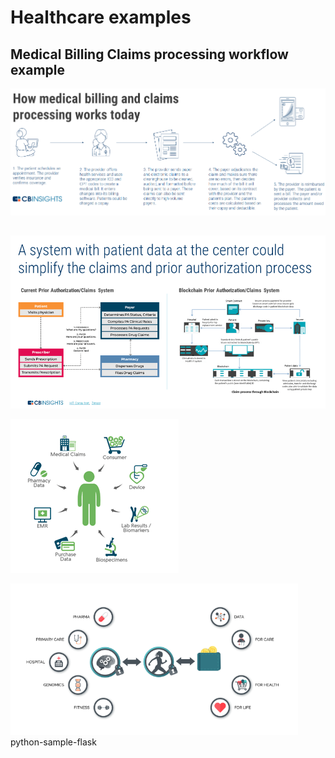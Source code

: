 # Healthcare examples

## Medical Billing Claims processing workflow example

![](./images/a.png)

## 

![](./images/b.png)

![](./images/c.png)

![](./images/d.png)
python-sample-flask
